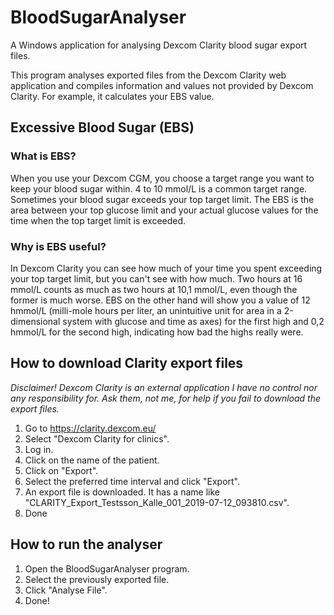 # BloodSugarAnalyser
A Windows application for analysing Dexcom Clarity blood sugar export files.

This program analyses exported files from the Dexcom Clarity web application and compiles information and values not provided by Dexcom Clarity. For example, it calculates your EBS value.

## Excessive Blood Sugar (EBS)
### What is EBS?
When you use your Dexcom CGM, you choose a target range you want to keep your blood sugar within. 4 to 10 mmol/L is a common target range. Sometimes your blood sugar exceeds your top target limit. The EBS is the area between your top glucose limit and your actual glucose values for the time when the top target limit is exceeded.

### Why is EBS useful?
In Dexcom Clarity you can see how much of your time you spent exceeding your top target limit, but you can't see with how much. Two hours at 16 mmol/L counts as much as two hours at 10,1 mmol/L, even though the former is much worse. EBS on the other hand will show you a value of 12 hmmol/L (milli-mole hours per liter, an unintuitive unit for area in a 2-dimensional system with glucose and time as axes) for the first high and 0,2 hmmol/L for the second high, indicating how bad the highs really were.

## How to download Clarity export files
*Disclaimer! Dexcom Clarity is an external application I have no control nor any responsibility for. Ask them, not me, for help if you fail to download the export files.*
1. Go to https://clarity.dexcom.eu/
2. Select "Dexcom Clarity for clinics".
3. Log in.
4. Click on the name of the patient.
5. Click on "Export".
6. Select the preferred time interval and click "Export".
7. An export file is downloaded. It has a name like "CLARITY_Export_Testsson_Kalle_001_2019-07-12_093810.csv".
8. Done

## How to run the analyser
1. Open the BloodSugarAnalyser program.
2. Select the previously exported file.
3. Click "Analyse File".
4. Done!
